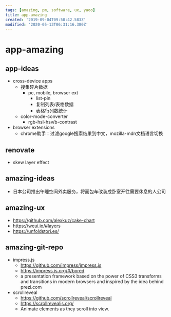 ```yaml
---
tags: [amazing, pm, software, ux, yaoo]
title: app-amazing
created: '2019-09-04T09:50:42.583Z'
modified: '2020-05-13T06:31:16.380Z'
---
```


# app-amazing

## app-ideas
- cross-device apps
    - 搜集碎片数据
        - pc, mobile, browser ext
            - list-pin
            - 复制列表/表格数据
            - 表格行列数统计
    - color-mode-converter
        - rgb-hsl-hsv/b-contrast
- browser extensions
    - chrome助手：过滤google搜索结果到中文，mozilla-mdn文档语言切换
  

## renovate
- skew layer effect

## amazing-ideas
- 日本公司推出午睡空间外卖服务，将面包车改装成卧室开往需要休息的人公司  


## amazing-ux
- https://github.com/alexkuz/cake-chart
- https://weui.io/#layers
- https://unfoldstori.es/


## amazing-git-repo
- impress.js 
    - https://github.com/impress/impress.js
    - https://impress.js.org/#/bored
    - a presentation framework based on the power of CSS3 transforms and transitions in modern browsers and inspired by the idea behind prezi.com
- scrollreveal
    - https://github.com/scrollreveal/scrollreveal
    - https://scrollrevealjs.org/
    - Animate elements as they scroll into view.




